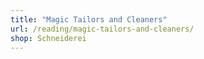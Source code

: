```yaml
---
title: "Magic Tailors and Cleaners"
url: /reading/magic-tailors-and-cleaners/
shop: Schneiderei
---
```

